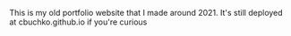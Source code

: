 This is my old portfolio website that I made around 2021. It's still deployed at cbuchko.github.io if you're curious
